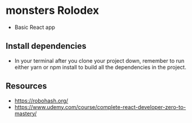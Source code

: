 #  monsters Rolodex 
  - Basic React app

## Install dependencies
  - In your terminal after you clone your project down, remember to run either yarn or npm install to build all the dependencies in the project.
## Resources
  - https://robohash.org/
  - https://www.udemy.com/course/complete-react-developer-zero-to-mastery/
